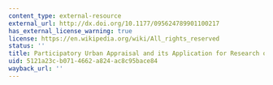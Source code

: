 ```yaml
---
content_type: external-resource
external_url: http://dx.doi.org/10.1177/095624789901100217
has_external_license_warning: true
license: https://en.wikipedia.org/wiki/All_rights_reserved
status: ''
title: Participatory Urban Appraisal and its Application for Research on Violence
uid: 5121a23c-b071-4662-a824-ac8c95bace84
wayback_url: ''
---
```

